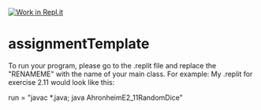 [![Work in Repl.it](https://classroom.github.com/assets/work-in-replit-14baed9a392b3a25080506f3b7b6d57f295ec2978f6f33ec97e36a161684cbe9.svg)](https://classroom.github.com/online_ide?assignment_repo_id=3170056&assignment_repo_type=AssignmentRepo)
# assignmentTemplate
To run your program, please go to the .replit file and replace the "RENAMEME" with the name of your main class.
For example:
My .replit for exercise 2.11 would look like this:

run = "javac *.java; java AhronheimE2_11RandomDice"

